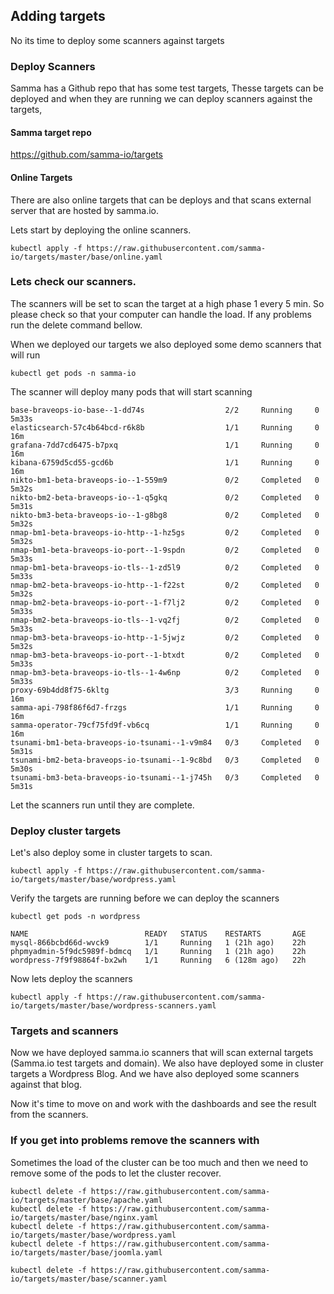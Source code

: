 ## Adding targets 
No its time to deploy some scanners against targets



### Deploy Scanners

Samma has a Github repo that has some test targets, Thesse targets can be deployed and when they are running we can deploy scanners against the targets,



#### Samma target repo 

https://github.com/samma-io/targets

#### Online Targets
There are also online targets that can be deploys and that scans external server that are hosted by samma.io.




Lets start by deploying the online scanners.

```
kubectl apply -f https://raw.githubusercontent.com/samma-io/targets/master/base/online.yaml
```

### Lets check our scanners.
The scanners will be set to scan the target at a high phase 1 every 5 min. So please check so that your computer can handle the load. If any problems run the delete command bellow.


When we deployed our targets we also deployed some demo scanners that will run


```
kubectl get pods -n samma-io
```

The scanner will deploy many pods that will start scanning 
```
base-braveops-io-base--1-dd74s                  2/2     Running     0          5m33s
elasticsearch-57c4b64bcd-r6k8b                  1/1     Running     0          16m
grafana-7dd7cd6475-b7pxq                        1/1     Running     0          16m
kibana-6759d5cd55-gcd6b                         1/1     Running     0          16m
nikto-bm1-beta-braveops-io--1-559m9             0/2     Completed   0          5m32s
nikto-bm2-beta-braveops-io--1-q5gkq             0/2     Completed   0          5m31s
nikto-bm3-beta-braveops-io--1-g8bg8             0/2     Completed   0          5m32s
nmap-bm1-beta-braveops-io-http--1-hz5gs         0/2     Completed   0          5m32s
nmap-bm1-beta-braveops-io-port--1-9spdn         0/2     Completed   0          5m33s
nmap-bm1-beta-braveops-io-tls--1-zd5l9          0/2     Completed   0          5m33s
nmap-bm2-beta-braveops-io-http--1-f22st         0/2     Completed   0          5m32s
nmap-bm2-beta-braveops-io-port--1-f7lj2         0/2     Completed   0          5m33s
nmap-bm2-beta-braveops-io-tls--1-vq2fj          0/2     Completed   0          5m33s
nmap-bm3-beta-braveops-io-http--1-5jwjz         0/2     Completed   0          5m32s
nmap-bm3-beta-braveops-io-port--1-btxdt         0/2     Completed   0          5m33s
nmap-bm3-beta-braveops-io-tls--1-4w6np          0/2     Completed   0          5m33s
proxy-69b4dd8f75-6kltg                          3/3     Running     0          16m
samma-api-798f86f6d7-frzgs                      1/1     Running     0          16m
samma-operator-79cf75fd9f-vb6cq                 1/1     Running     0          16m
tsunami-bm1-beta-braveops-io-tsunami--1-v9m84   0/3     Completed   0          5m31s
tsunami-bm2-beta-braveops-io-tsunami--1-9c8bd   0/3     Completed   0          5m30s
tsunami-bm3-beta-braveops-io-tsunami--1-j745h   0/3     Completed   0          5m31s
```
Let the scanners run until they are complete.

### Deploy cluster targets
Let's also deploy some in cluster targets to scan.

```
kubectl apply -f https://raw.githubusercontent.com/samma-io/targets/master/base/wordpress.yaml
```

Verify the targets are running before we can deploy the scanners


```
kubectl get pods -n wordpress

NAME                          READY   STATUS    RESTARTS       AGE
mysql-866bcbd66d-wvck9        1/1     Running   1 (21h ago)    22h
phpmyadmin-5f9dc5989f-bdmcq   1/1     Running   1 (21h ago)    22h
wordpress-7f9f98864f-bx2wh    1/1     Running   6 (128m ago)   22h
```
Now lets deploy the scanners


```
kubectl apply -f https://raw.githubusercontent.com/samma-io/targets/master/base/wordpress-scanners.yaml
```

### Targets and scanners 
Now we have deployed samma.io scanners that will scan external targets (Samma.io test targets and domain). We also have deployed some in cluster targets a Wordpress Blog.
And we have also deployed some scanners against that blog.

Now it's time to move on and work with the dashboards and see the result from the scanners.




### If you get into problems remove the scanners with

Sometimes the load of the cluster can be too much and then we need to remove some of the pods to let the cluster recover.

```
kubectl delete -f https://raw.githubusercontent.com/samma-io/targets/master/base/apache.yaml
kubectl delete -f https://raw.githubusercontent.com/samma-io/targets/master/base/nginx.yaml
kubectl delete -f https://raw.githubusercontent.com/samma-io/targets/master/base/wordpress.yaml
kubectl delete -f https://raw.githubusercontent.com/samma-io/targets/master/base/joomla.yaml

kubectl delete -f https://raw.githubusercontent.com/samma-io/targets/master/base/scanner.yaml
```